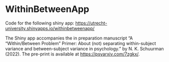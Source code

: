 # WithinBetweenApp

Code for the following shiny app: https://utrecht-university.shinyapps.io/withinbetweenapp/

The Shiny app accompanies the in preparation manuscript “A “Within/Between Problem” Primer: About (not) separating within-subject variance and between-subject variance in psychology.” by N. K. Schuurman (2022). The pre-print is available at https://psyarxiv.com/7zgkx/.
